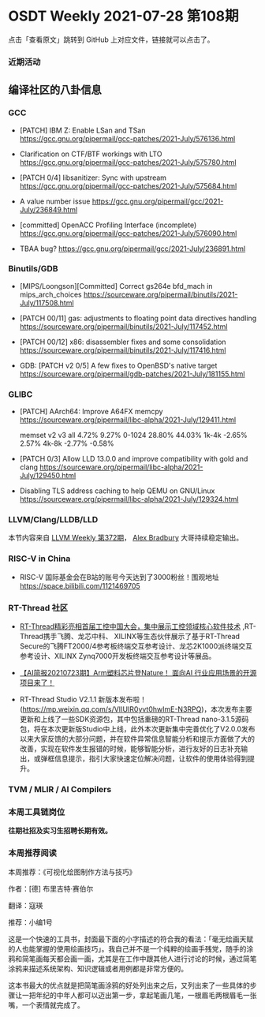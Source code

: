 # OSDT Weekly 2021-07-28 第108期

点击「查看原文」跳转到 GitHub 上对应文件，链接就可以点击了。

### 近期活动

## 编译社区的八卦信息

### GCC

- [PATCH] IBM Z: Enable LSan and TSan
  https://gcc.gnu.org/pipermail/gcc-patches/2021-July/576136.html

- Clarification on CTF/BTF workings with LTO
  https://gcc.gnu.org/pipermail/gcc-patches/2021-July/575780.html

- [PATCH 0/4] libsanitizer: Sync with upstream
  https://gcc.gnu.org/pipermail/gcc-patches/2021-July/575684.html

- A value number issue
  https://gcc.gnu.org/pipermail/gcc/2021-July/236849.html

- [committed] OpenACC Profiling Interface (incomplete)
  https://gcc.gnu.org/pipermail/gcc-patches/2021-July/576090.html

- TBAA bug?
  https://gcc.gnu.org/pipermail/gcc/2021-July/236891.html

### Binutils/GDB

- [MIPS/Loongson][Committed] Correct gs264e bfd_mach in mips_arch_choices
  https://sourceware.org/pipermail/binutils/2021-July/117508.html

- [PATCH 00/11] gas: adjustments to floating point data directives handling
  https://sourceware.org/pipermail/binutils/2021-July/117452.html

- [PATCH 00/12] x86: disassembler fixes and some consolidation
  https://sourceware.org/pipermail/binutils/2021-July/117416.html

- GDB: [PATCH v2 0/5] A few fixes to OpenBSD's native target
  https://sourceware.org/pipermail/gdb-patches/2021-July/181155.html

### GLIBC

- [PATCH] AArch64: Improve A64FX memcpy
  https://sourceware.org/pipermail/libc-alpha/2021-July/129411.html

  memset    v2     v3
  all     4.72%   9.27%
  0-1024 28.80%  44.03%
  1k-4k  -2.65%   2.57%
  4k-8k  -2.77%  -0.58%

- [PATCH 0/3] Allow LLD 13.0.0 and improve compatibility with gold and clang
  https://sourceware.org/pipermail/libc-alpha/2021-July/129450.html

- Disabling TLS address caching to help QEMU on GNU/Linux
  https://sourceware.org/pipermail/libc-alpha/2021-July/129324.html

### LLVM/Clang/LLDB/LLD

本节内容来自 [LLVM Weekly 第372期](http://llvmweekly.org/issue/372)，
[Alex Bradbury](https://www.linkedin.com/in/alex-bradbury/) 大哥持续稳定输出。

### RISC-V in China

- RISC-V 国际基金会在B站的账号今天达到了3000粉丝！围观地址
  https://space.bilibili.com/1121469705

### RT-Thread 社区
- [RT-Thread精彩亮相首届工控中国大会，集中展示工控领域核心软件技术](https://mp.weixin.qq.com/s/84_-QTWFkgz9fMTHeO7V2Q) ,RT-Thread携手飞腾、龙芯中科、 XILINX等生态伙伴展示了基于RT-Thread Secure的飞腾FT2000/4参考板终端交互参考设计、龙芯2K1000派终端交互参考设计、XILINX Zynq7000开发板终端交互参考设计等展品。

- [【AI简报20210723期】Arm塑料芯片登Nature！ 面向AI 行业应用场景的开源项目来了！](https://mp.weixin.qq.com/s/bdnuVfgVeYdUc3DLdiXdfA)

- RT-Thread Studio V2.1.1 新版本发布啦！(https://mp.weixin.qq.com/s/VIIUIR0yvt0hwImE-N3RPQ)，本次发布主要更新和上线了一些SDK资源包，其中包括重磅的RT-Thread nano-3.1.5源码包，将在本次更新版Studio中上线，此外本次更新集中完善优化了V2.0.0发布以来大家反馈的大部分问题，并在软件异常信息智能分析和提示方面做了大的改善，实现在软件发生报错的时候，能够智能分析，进行友好的日志补充输出，或弹框信息提示，指引大家快速定位解决问题，让软件的使用体验得到提升。

### TVM / MLIR / AI Compilers

### 本周工具链岗位

**往期社招及实习生招聘长期有效。**

### 本周推荐阅读

本周推荐：《可视化绘图制作方法与技巧》

作者：[德] 布里吉特·赛伯尔

翻译：寇瑛

推荐：小编1号

这是一个快速的工具书，封面最下面的小字描述的符合我的看法：「毫无绘画天赋的人也能掌握的使用绘画技巧」。我自己并不是一个纯粹的绘画手残党，随手的涂鸦和简笔画每天都会画一画，尤其是在工作中跟其他人进行讨论的时候，通过简笔涂鸦来描述系统架构、知识逻辑或者用例都是非常方便的。

这本书最大的优点就是把简笔画涂鸦的好处列出来之后，又列出来了一些具体的步骤让一把年纪的中年人都可以迈出第一步，拿起笔画几笔，一根眉毛两根眉毛一张嘴，一个表情就完成了。
